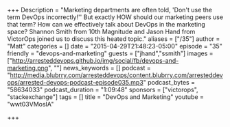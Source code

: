 +++
Description = "Marketing departments are often told, 'Don't use the term DevOps incorrectly!'' But exactly HOW should our marketing peers use that term? How can we effectively talk about DevOps in the marketing space? Shannon Smith from 10th Magnitude and Jason Hand from VictorOps joined us to discuss this heated topic."
aliases = ["/35"]
author = "Matt"
categories = []
date = "2015-04-29T21:48:23-05:00"
episode = "35"
friendly = "devops-and-marketing"
guests = ["jhand","ssmith"]
images = ["http://arresteddevops.github.io/img/social/fb/devops-and-marketing.png", ""]
news_keywords = []
podcast = "http://media.blubrry.com/arresteddevops/content.blubrry.com/arresteddevops/arrested-devops-podcast-episode035.mp3"
podcast_bytes = "58634033"
podcast_duration = "1:09:48"
sponsors = ["victorops", "stackexchange"]
tags = []
title = "DevOps and Marketing"
youtube = "wwt03VMosIA"

+++
